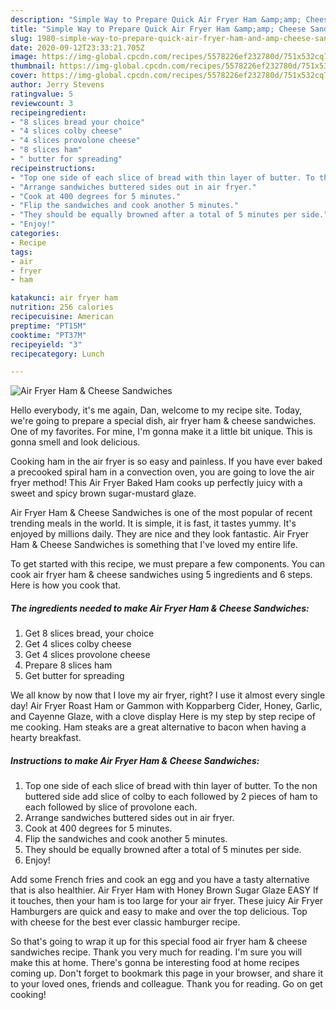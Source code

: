 ```yaml
---
description: "Simple Way to Prepare Quick Air Fryer Ham &amp;amp; Cheese Sandwiches"
title: "Simple Way to Prepare Quick Air Fryer Ham &amp;amp; Cheese Sandwiches"
slug: 1980-simple-way-to-prepare-quick-air-fryer-ham-and-amp-cheese-sandwiches
date: 2020-09-12T23:33:21.705Z
image: https://img-global.cpcdn.com/recipes/5578226ef232780d/751x532cq70/air-fryer-ham-cheese-sandwiches-recipe-main-photo.jpg
thumbnail: https://img-global.cpcdn.com/recipes/5578226ef232780d/751x532cq70/air-fryer-ham-cheese-sandwiches-recipe-main-photo.jpg
cover: https://img-global.cpcdn.com/recipes/5578226ef232780d/751x532cq70/air-fryer-ham-cheese-sandwiches-recipe-main-photo.jpg
author: Jerry Stevens
ratingvalue: 5
reviewcount: 3
recipeingredient:
- "8 slices bread your choice"
- "4 slices colby cheese"
- "4 slices provolone cheese"
- "8 slices ham"
- " butter for spreading"
recipeinstructions:
- "Top one side of each slice of bread with thin layer of butter. To the non buttered side add slice of colby to each followed by 2 pieces of ham to each followed by slice of provolone each."
- "Arrange sandwiches buttered sides out in air fryer."
- "Cook at 400 degrees for 5 minutes."
- "Flip the sandwiches and cook another 5 minutes."
- "They should be equally browned after a total of 5 minutes per side."
- "Enjoy!"
categories:
- Recipe
tags:
- air
- fryer
- ham

katakunci: air fryer ham 
nutrition: 256 calories
recipecuisine: American
preptime: "PT15M"
cooktime: "PT37M"
recipeyield: "3"
recipecategory: Lunch

---
```



![Air Fryer Ham &amp; Cheese Sandwiches](https://img-global.cpcdn.com/recipes/5578226ef232780d/751x532cq70/air-fryer-ham-cheese-sandwiches-recipe-main-photo.jpg)

Hello everybody, it's me again, Dan, welcome to my recipe site. Today, we're going to prepare a special dish, air fryer ham &amp; cheese sandwiches. One of my favorites. For mine, I'm gonna make it a little bit unique. This is gonna smell and look delicious.

Cooking ham in the air fryer is so easy and painless. If you have ever baked a precooked spiral ham in a convection oven, you are going to love the air fryer method! This Air Fryer Baked Ham cooks up perfectly juicy with a sweet and spicy brown sugar-mustard glaze.

Air Fryer Ham &amp; Cheese Sandwiches is one of the most popular of recent trending meals in the world. It is simple, it is fast, it tastes yummy. It's enjoyed by millions daily. They are nice and they look fantastic. Air Fryer Ham &amp; Cheese Sandwiches is something that I've loved my entire life.


To get started with this recipe, we must prepare a few components. You can cook air fryer ham &amp; cheese sandwiches using 5 ingredients and 6 steps. Here is how you cook that.

<!--inarticleads1-->

##### The ingredients needed to make Air Fryer Ham &amp; Cheese Sandwiches:

1. Get 8 slices bread, your choice
1. Get 4 slices colby cheese
1. Get 4 slices provolone cheese
1. Prepare 8 slices ham
1. Get  butter for spreading


We all know by now that I love my air fryer, right? I use it almost every single day! Air Fryer Roast Ham or Gammon with Kopparberg Cider, Honey, Garlic, and Cayenne Glaze, with a clove display Here is my step by step recipe of me cooking. Ham steaks are a great alternative to bacon when having a hearty breakfast. 

<!--inarticleads2-->

##### Instructions to make Air Fryer Ham &amp; Cheese Sandwiches:

1. Top one side of each slice of bread with thin layer of butter. To the non buttered side add slice of colby to each followed by 2 pieces of ham to each followed by slice of provolone each.
1. Arrange sandwiches buttered sides out in air fryer.
1. Cook at 400 degrees for 5 minutes.
1. Flip the sandwiches and cook another 5 minutes.
1. They should be equally browned after a total of 5 minutes per side.
1. Enjoy!


Add some French fries and cook an egg and you have a tasty alternative that is also healthier. Air Fryer Ham with Honey Brown Sugar Glaze EASY If it touches, then your ham is too large for your air fryer. These juicy Air Fryer Hamburgers are quick and easy to make and over the top delicious. Top with cheese for the best ever classic hamburger recipe. 

So that's going to wrap it up for this special food air fryer ham &amp; cheese sandwiches recipe. Thank you very much for reading. I'm sure you will make this at home. There's gonna be interesting food at home recipes coming up. Don't forget to bookmark this page in your browser, and share it to your loved ones, friends and colleague. Thank you for reading. Go on get cooking!
